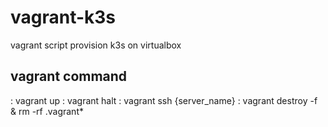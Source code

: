 # vagrant-k3s
vagrant script provision k3s on virtualbox


## vagrant command
: vagrant up 
: vagrant halt
: vagrant ssh {server_name}
: vagrant destroy -f & rm -rf .vagrant*